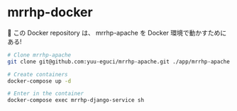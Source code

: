 mrrhp-docker
===

🐳 この Docker repository は、 mrrhp-apache を Docker 環境で動かすためにある!

```bash
# Clone mrrhp-apache
git clone git@github.com:yuu-eguci/mrrhp-apache.git ./app/mrrhp-apache

# Create containers
docker-compose up -d

# Enter in the container
docker-compose exec mrrhp-django-service sh
```

